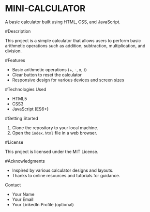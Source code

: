 # MINI-CALCULATOR

A basic calculator built using HTML, CSS, and JavaScript.

#Description

This project is a simple calculator that allows users to perform basic arithmetic operations such as addition, subtraction, multiplication, and division.

#Features

- Basic arithmetic operations (+, -, x, /)
- Clear button to reset the calculator
- Responsive design for various devices and screen sizes

#Technologies Used

- HTML5
- CSS3
- JavaScript (ES6+)

#Getting Started

1. Clone the repository to your local machine.
2. Open the `index.html` file in a web browser.

#License

This project is licensed under the MIT License.

#Acknowledgments

- Inspired by various calculator designs and layouts.
- Thanks to online resources and tutorials for guidance.

Contact

- Your Name
- Your Email
- Your LinkedIn Profile (optional)